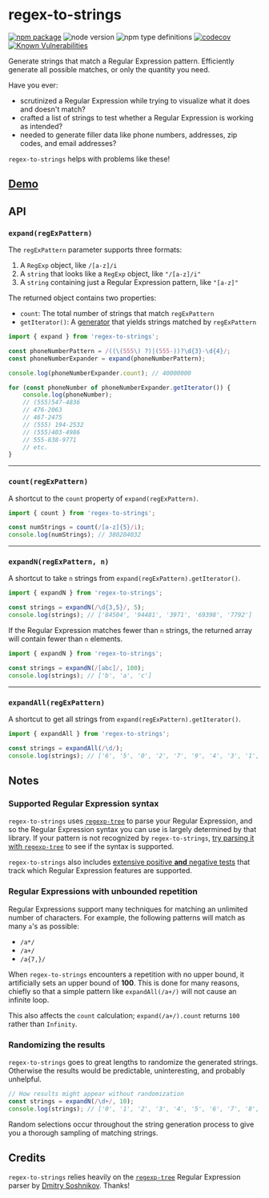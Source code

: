 # regex-to-strings

[![npm package](https://badge.fury.io/js/regex-to-strings.svg)](https://badge.fury.io/js/regex-to-strings)
![node version](https://img.shields.io/node/v/regex-to-strings.svg)
![npm type definitions](https://img.shields.io/npm/types/regex-to-strings)
[![codecov](https://codecov.io/gh/wimpyprogrammer/regex-to-strings/branch/main/graph/badge.svg)](https://codecov.io/gh/wimpyprogrammer/regex-to-strings)
[![Known Vulnerabilities](https://snyk.io/test/github/wimpyprogrammer/regex-to-strings/badge.svg)](https://snyk.io/test/github/wimpyprogrammer/regex-to-strings)

Generate strings that match a Regular Expression pattern. Efficiently generate all possible matches, or only the quantity you need.

Have you ever:

- scrutinized a Regular Expression while trying to visualize what it does and doesn't match?
- crafted a list of strings to test whether a Regular Expression is working as intended?
- needed to generate filler data like phone numbers, addresses, zip codes, and email addresses?

`regex-to-strings` helps with problems like these!

## <a href="https://www.wimpyprogrammer.com/regex-to-strings/">Demo</a>

## API

### `expand(regExPattern)`

The `regExPattern` parameter supports three formats:

1. A `RegExp` object, like `/[a-z]/i`
1. A `string` that looks like a `RegExp` object, like `"/[a-z]/i"`
1. A `string` containing just a Regular Expression pattern, like `"[a-z]"`

The returned object contains two properties:

- `count`: The total number of strings that match `regExPattern`
- `getIterator()`: A [generator](https://developer.mozilla.org/en-US/docs/Web/JavaScript/Reference/Global_Objects/Generator) that yields strings matched by `regExPattern`

```js
import { expand } from 'regex-to-strings';

const phoneNumberPattern = /((\(555\) ?)|(555-))?\d{3}-\d{4}/;
const phoneNumberExpander = expand(phoneNumberPattern);

console.log(phoneNumberExpander.count); // 40000000

for (const phoneNumber of phoneNumberExpander.getIterator()) {
	console.log(phoneNumber);
	// (555)547-4836
	// 476-2063
	// 467-2475
	// (555) 194-2532
	// (555)403-4986
	// 555-838-9771
	// etc.
}
```

---

### `count(regExPattern)`

A shortcut to the `count` property of `expand(regExPattern)`.

```js
import { count } from 'regex-to-strings';

const numStrings = count(/[a-z]{5}/i);
console.log(numStrings); // 380204032
```

---

### `expandN(regExPattern, n)`

A shortcut to take `n` strings from `expand(regExPattern).getIterator()`.

```js
import { expandN } from 'regex-to-strings';

const strings = expandN(/\d{3,5}/, 5);
console.log(strings); // ['84504', '94481', '3971', '69398', '7792']
```

If the Regular Expression matches fewer than `n` strings, the returned array will contain fewer than `n` elements.

```js
import { expandN } from 'regex-to-strings';

const strings = expandN(/[abc]/, 100);
console.log(strings); // ['b', 'a', 'c']
```

---

### `expandAll(regExPattern)`

A shortcut to get all strings from `expand(regExPattern).getIterator()`.

```js
import { expandAll } from 'regex-to-strings';

const strings = expandAll(/\d/);
console.log(strings); // ['6', '5', '0', '2', '7', '9', '4', '3', '1', '8']
```

## Notes

### Supported Regular Expression syntax

`regex-to-strings` uses [`regexp-tree`](https://www.npmjs.com/package/regexp-tree) to parse your Regular Expression, and so the Regular Expression syntax you can use is largely determined by that library. If your pattern is not recognized by `regex-to-strings`, [try parsing it with `regexp-tree`](https://astexplorer.net/#/gist/4ea2b52f0e546af6fb14f9b2f5671c1c/39b55944da3e5782396ffa1fea3ba68d126cd394) to see if the syntax is supported.

`regex-to-strings` also includes [extensive positive **and** negative tests](https://github.com/wimpyprogrammer/regex-to-strings/blob/main/src/pattern.spec.ts) that track which Regular Expression features are supported.

### Regular Expressions with unbounded repetition

Regular Expressions support many techniques for matching an unlimited number of characters. For example, the following patterns will match as many `a`'s as possible:

- `/a*/`
- `/a+/`
- `/a{7,}/`

When `regex-to-strings` encounters a repetition with no upper bound, it artificially sets an upper bound of **100**. This is done for many reasons, chiefly so that a simple pattern like `expandAll(/a+/)` will not cause an infinite loop.

This also affects the `count` calculation; `expand(/a+/).count` returns `100` rather than `Infinity`.

### Randomizing the results

`regex-to-strings` goes to great lengths to randomize the generated strings. Otherwise the results would be predictable, uninteresting, and probably unhelpful.

```js
// How results might appear without randomization
const strings = expandN(/\d+/, 10);
console.log(strings); // ['0', '1', '2', '3', '4', '5', '6', '7', '8', '9']
```

Random selections occur throughout the string generation process to give you a thorough sampling of matching strings.

## Credits

`regex-to-strings` relies heavily on the [`regexp-tree`](https://www.npmjs.com/package/regexp-tree) Regular Expression parser by [Dmitry Soshnikov](https://github.com/DmitrySoshnikov). Thanks!
